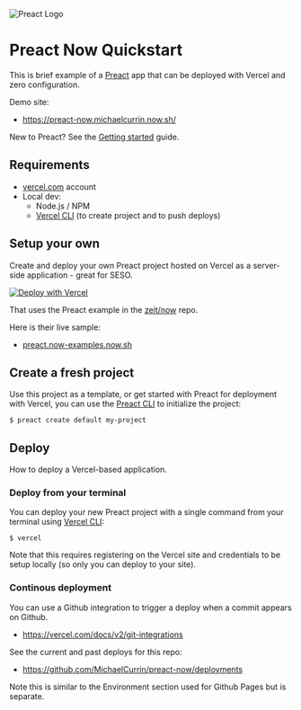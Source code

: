 ![Preact Logo](https://github.com/zeit/now/blob/master/packages/frameworks/logos/preact.svg)

# Preact Now Quickstart

This is brief example of a [Preact](https://preactjs.com/) app that can be deployed with Vercel and zero configuration.

Demo site: 

- https://preact-now.michaelcurrin.now.sh/

New to Preact? See the [Getting started](https://preactjs.com/guide/v10/getting-started) guide.


## Requirements

- [vercel.com](https://vercel.com) account
- Local dev:
    - Node.js / NPM
    - [Vercel CLI](https://vercel.com/download) (to create project and to push deploys)


## Setup your own

Create and deploy your own Preact project hosted on Vercel as a server-side application - great for SESO.

[![Deploy with Vercel](https://vercel.com/button)](https://vercel.com/import/project?template=https://github.com/zeit/now/tree/master/examples/preact)

That uses the Preact example in the [zeit/now](https://github.com/zeit/now) repo.

Here is their live sample: 

- [preact.now-examples.now.sh](https://preact.now-examples.now.sh)


## Create a fresh project

Use this project as a template, or get started with Preact for deployment with Vercel, you can use the [Preact CLI](https://github.com/preactjs/preact-cli) to initialize the project:

```shell
$ preact create default my-project
```


## Deploy

How to deploy a Vercel-based application.

### Deploy from your terminal

You can deploy your new Preact project with a single command from your terminal using [Vercel CLI](https://vercel.com/download):

```shell
$ vercel
```

Note that this requires registering on the Vercel site and credentials to be setup locally (so only you can deploy to your site).


### Continous deployment

You can use a Github integration to trigger a deploy when a commit appears on Github.

- https://vercel.com/docs/v2/git-integrations

See the current and past deploys for this repo:

- https://github.com/MichaelCurrin/preact-now/deployments

Note this is similar to the Environment section used for Github Pages but is separate.
